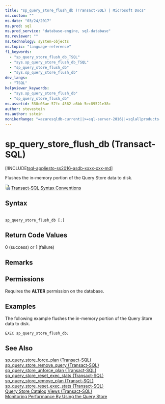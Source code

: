 ```yaml
---
title: "sp_query_store_flush_db (Transact-SQL) | Microsoft Docs"
ms.custom: ""
ms.date: "03/24/2017"
ms.prod: sql
ms.prod_service: "database-engine, sql-database"
ms.reviewer: ""
ms.technology: system-objects
ms.topic: "language-reference"
f1_keywords: 
  - "sp_query_store_flush_db_TSQL"
  - "sys.sp_query_store_flush_db_TSQL"
  - "sp_query_store_flush_db"
  - "sys.sp_query_store_flush_db"
dev_langs: 
  - "TSQL"
helpviewer_keywords: 
  - "sys.sp_query_store_flush_db"
  - "sp_query_store_flush_db"
ms.assetid: 580c03ae-57fc-4562-a6bb-5ec89521e38c
author: stevestein
ms.author: sstein
monikerRange: "=azuresqldb-current||>=sql-server-2016||=sqlallproducts-allversions||>=sql-server-linux-2017||=azuresqldb-mi-current"
---
```

# sp_query_store_flush_db (Transact-SQL)
[!INCLUDE[tsql-appliesto-ss2016-asdb-xxxx-xxx-md](../../includes/tsql-appliesto-ss2016-asdb-xxxx-xxx-md.md)]

  Flushes  the in-memory portion of the Query Store data to disk.  
  
 ![Topic link icon](../../database-engine/configure-windows/media/topic-link.gif "Topic link icon") [Transact-SQL Syntax Conventions](../../t-sql/language-elements/transact-sql-syntax-conventions-transact-sql.md)  
  
## Syntax  
  
```  
  
sp_query_store_flush_db [;]  
```  
  
## Return Code Values  
 0 (success) or 1 (failure)  
  
## Remarks  
  
## Permissions  
 Requires the **ALTER** permission on the database.
  
## Examples  
 The following example flushes the in-memory portion of the Query Store data to disk.  
  
```  
EXEC sp_query_store_flush_db;  
```  
  
## See Also  
 [sp_query_store_force_plan &#40;Transact-SQL&#41;](../../relational-databases/system-stored-procedures/sp-query-store-force-plan-transact-sql.md)   
 [sp_query_store_remove_query &#40;Transact-SQL&#41;](../../relational-databases/system-stored-procedures/sp-query-store-remove-query-transact-sql.md)   
 [sp_query_store_unforce_plan &#40;Transact-SQL&#41;](../../relational-databases/system-stored-procedures/sp-query-store-unforce-plan-transact-sql.md)   
 [sp_query_store_reset_exec_stats &#40;Transact-SQL&#41;](../../relational-databases/system-stored-procedures/sp-query-store-reset-exec-stats-transact-sql.md)   
 [sp_query_store_remove_plan &#40;Transct-SQL&#41;](../../relational-databases/system-stored-procedures/sp-query-store-remove-plan-transct-sql.md)   
 [sp_query_store_reset_exec_stats &#40;Transact-SQL&#41;](../../relational-databases/system-stored-procedures/sp-query-store-reset-exec-stats-transact-sql.md)   
 [Query Store Catalog Views &#40;Transact-SQL&#41;](../../relational-databases/system-catalog-views/query-store-catalog-views-transact-sql.md)   
 [Monitoring Performance By Using the Query Store](../../relational-databases/performance/monitoring-performance-by-using-the-query-store.md)  
  
  
